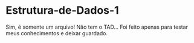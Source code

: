# Estrutura-de-Dados-1

Sim, é somente um arquivo! Não tem o TAD... Foi feito apenas para testar meus conhecimentos e deixar guardado.
